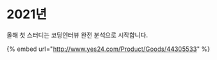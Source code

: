 # 2021년

 올해 첫 스터디는 코딩인터뷰 완전 분석으로 시작합니다.

{% embed url="http://www.yes24.com/Product/Goods/44305533" %}




